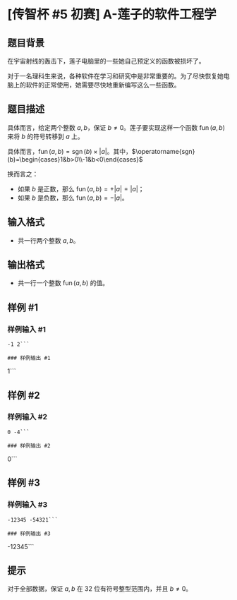 # [传智杯 #5 初赛] A-莲子的软件工程学

## 题目背景

在宇宙射线的轰击下，莲子电脑里的一些她自己预定义的函数被损坏了。

对于一名理科生来说，各种软件在学习和研究中是非常重要的。为了尽快恢复她电脑上的软件的正常使用，她需要尽快地重新编写这么一些函数。

## 题目描述

具体而言，给定两个整数 $a,b$，保证 $b\neq 0$。莲子要实现这样一个函数 $\operatorname{fun}(a,b)$ 来将 $b$ 的符号转移到 $a$ 上。

具体而言，$\operatorname{fun}(a,b)=\operatorname{sgn}(b)\times |a|$。其中，$\operatorname{sgn}(b)=\begin{cases}1&b>0\\-1&b<0\end{cases}$

换而言之：

- 如果 $b$ 是正数，那么 $\operatorname{fun}(a,b)=+|a|=|a|$；
- 如果 $b$ 是负数，那么 $\operatorname{fun}(a,b)=-|a|$。


## 输入格式

- 共一行两个整数 $a,b$。

## 输出格式

- 共一行一个整数 $\operatorname{fun}(a,b)$ 的值。

## 样例 #1

### 样例输入 #1
```
-1 2```

### 样例输出 #1

```
1```

## 样例 #2

### 样例输入 #2
```
0 -4```

### 样例输出 #2

```
0```

## 样例 #3

### 样例输入 #3
```
-12345 -54321```

### 样例输出 #3

```
-12345```

## 提示

对于全部数据，保证 $a,b$ 在 $32$ 位有符号整型范围内，并且 $b \neq 0$。

